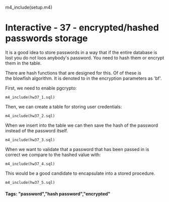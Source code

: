 
m4_include(setup.m4)

# Interactive - 37 - encrypted/hashed passwords storage

It is a good idea to store passwords in a way that if the entire database is lost
you do not loos anybody's password.  You need to hash them or encrypt them
in the table.

There are hash functions that are designed for this.  Of of these is  
the blowfish algorithm.  It is denoted to in the encryption parameters as 'bf'.


First, we need to enable pgcrypto:

```
m4_include(hw37_1.sql)
```


Then, we can create a table for storing user credentials:

```
m4_include(hw37_2.sql)
```

When we insert into the table we can then save the hash of the password instead of the
password itself.

```
m4_include(hw37_3.sql)
```

When we want to validate that a password that has been passed in is correct
we compare to the hashed value with:


```
m4_include(hw37_4.sql)
```

This would be a good candidate to encapsulate into a stored procedure.

```
m4_include(hw37_5.sql)

```

#### Tags: "password","hash password","encrypted"

